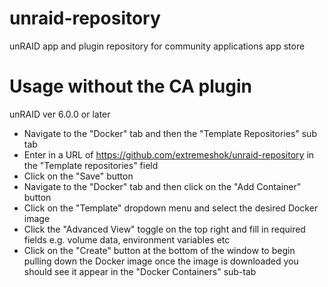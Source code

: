# unraid-repository
unRAID app and plugin repository for community applications app store

# Usage without the CA plugin
unRAID ver 6.0.0 or later
* Navigate to the "Docker" tab and then the "Template Repositories" sub tab
* Enter in a URL of https://github.com/extremeshok/unraid-repository in the "Template repositories" field
* Click on the "Save" button
* Navigate to the "Docker" tab and then click on the "Add Container" button
* Click on the "Template" dropdown menu and select the desired Docker image
* Click the "Advanced View" toggle on the top right and fill in required fields e.g. volume data, environment variables etc
* Click on the "Create" button at the bottom of the window to begin pulling down the Docker image
once the image is downloaded you should see it appear in the "Docker Containers" sub-tab
